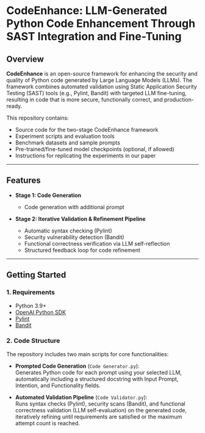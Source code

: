 # CodeEnhance: LLM-Generated Python Code Enhancement Through SAST Integration and Fine-Tuning

## Overview

**CodeEnhance** is an open-source framework for enhancing the security and quality of Python code generated by Large Language Models (LLMs). The framework combines automated validation using Static Application Security Testing (SAST) tools (e.g., Pylint, Bandit) with targeted LLM fine-tuning, resulting in code that is more secure, functionally correct, and production-ready.

This repository contains:
- Source code for the two-stage CodeEnhance framework
- Experiment scripts and evaluation tools
- Benchmark datasets and sample prompts
- Pre-trained/fine-tuned model checkpoints (optional, if allowed)
- Instructions for replicating the experiments in our paper

---

## Features
- **Stage 1: Code Generation** 
    - Code generation with additional prompt

- **Stage 2: Iterative Validation & Refinement Pipeline**
    - Automatic syntax checking (Pylint)
    - Security vulnerability detection (Bandit)
    - Functional correctness verification via LLM self-reflection
    - Structured feedback loop for code refinement

---

## Getting Started

### 1. Requirements

- Python 3.9+
- [OpenAI Python SDK](https://github.com/openai/openai-python)
- [Pylint](https://pylint.org/)
- [Bandit](https://bandit.readthedocs.io/)

### 2. Code Structure

The repository includes two main scripts for core functionalities:

- **Prompted Code Generation** (`Code Generator.py`):  
  Generates Python code for each prompt using your selected LLM, automatically including a structured docstring with Input Prompt, Intention, and Functionality fields.

- **Automated Validation Pipeline** (`Code Validator.py`):  
  Runs syntax checks (Pylint), security scans (Bandit), and functional correctness validation (LLM self-evaluation) on the generated code, iteratively refining until requirements are satisfied or the maximum attempt count is reached.

